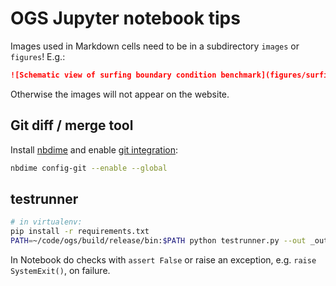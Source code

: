 # OGS Jupyter notebook tips

Images used in Markdown cells need to be in a subdirectory `images` or `figures`! E.g.:

```markdown
![Schematic view of surfing boundary condition benchmark](figures/surfing_schematic.png)
```

Otherwise the images will not appear on the website.

## Git diff / merge tool

Install [nbdime](https://nbdime.readthedocs.io) and enable [git integration](https://nbdime.readthedocs.io/en/latest/vcs.html):

```bash
nbdime config-git --enable --global
```

## testrunner

```bash
# in virtualenv:
pip install -r requirements.txt
PATH=~/code/ogs/build/release/bin:$PATH python testrunner.py --out _out SimpleMechanics.py
```

In Notebook do checks with `assert False` or raise an exception, e.g. `raise SystemExit()`, on failure.
